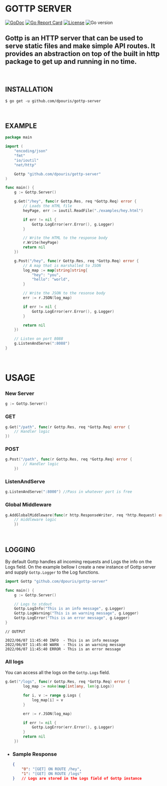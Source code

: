 # GOTTP SERVER
[![GoDoc](https://godoc.org/github.com/gomarkdown/markdown?status.svg)](https://pkg.go.dev/github.com/dpouris/gottp-server)
[![Go Report Card](https://goreportcard.com/badge/github.com/dpouris/gottp-server)](https://goreportcard.com/report/github.com/dpouris/gottp-server)
[![License](https://img.shields.io/github/license/dpouris/gottp-server)](https://github.com/dpouris/gottp-server/blob/master/LICENSE)
![Go version](https://img.shields.io/github/go-mod/go-version/dpouris/gottp-server)




Gottp is an HTTP server that can be used to serve static files and make simple API routes. It provides an abstraction on top of the built in http package to get up and running in no time.
-
<br>


## **INSTALLATION**

```shell
$ go get -u github.com/dpouris/gottp-server
```
<br>

## **EXAMPLE**

```go
package main

import (
	"encoding/json"
	"fmt"
	"io/ioutil"
	"net/http"

	Gottp "github.com/dpouris/gottp-server"
)

func main() {
	g := Gottp.Server()

	g.Get("/hey", func(r Gottp.Res, req *Gottp.Req) error {
        // Loads the HTML file
		heyPage, err := ioutil.ReadFile("./examples/hey.html")

		if err != nil {
            Gottp.LogError(err.Error(), g.Logger)
		}

        // Write the HTML to the response body
		r.Write(heyPage)
		return nil
	})

	g.Post("/hey", func(r Gottp.Res, req *Gottp.Req) error {
		// A map that is marshalled to JSON
		log_map := map[string]string{
			"hey": "you",
			"hello": "world",
		}

		// Write the JSON to the resonse body
		err := r.JSON(log_map)

		if err != nil {
            Gottp.LogError(err.Error(), g.Logger)
		}

		return nil
	})

    // Listen on port 8088
	g.ListenAndServe(":8088")
}

```
<br>

# **USAGE**

### **New Server**
```go
g := Gottp.Server()
```

### **GET**
```go
g.Get("/path", func(r Gottp.Res, req *Gottp.Req) error {
	// Handler logic
})
```

### **POST**
```go
g.Post("/path", func(r Gottp.Res, req *Gottp.Req) error {
		// Handler logic
	})
```

### **ListenAndServe**
```go
g.ListenAndServe(":8000") //Pass in whatever port is free
```

### **Global Middleware**
```go
g.AddGlobalMiddleware(func(r http.ResponseWriter, req *http.Request) error {
    // middleware logic
	})
```
<br>

## **LOGGING**

By default Gottp handles all incoming requests and Logs the info on the Logs field. On the example bellow I create a new instance of Gottp server and supply `Gottp.Logger` to the Log functions.
```go
import Gottp "github.com/dpouris/gottp-server"

func main() {
	g := Gottp.Server()

    // Logs to stdout
    Gottp.LogInfo("This is an info message", g.Logger)
    Gottp.LogWarning("This is an warning message", g.Logger)
    Gottp.LogError("This is an error message", g.Logger)
}
```
```shell
// OUTPUT

2022/06/07 11:45:40 INFO  - This is an info message
2022/06/07 11:45:40 WARN  - This is an warning message
2022/06/07 11:45:40 ERROR - This is an error message
```

### **All logs**

You can access all the logs on the `Gottp.Logs` field.

```go
g.Get("/logs", func(r Gottp.Res, req *Gottp.Req) error {
		log_map := make(map[int]any, len(g.Logs))

		for i, v := range g.Logs {
			log_map[i] = v
		}

		err := r.JSON(log_map)

		if err != nil {
			Gottp.LogError(err.Error(), g.Logger)
		}
		return nil
	})
```

 - ### Sample Response

	```json
	{
		"0": "[GET] ON ROUTE /hey",
		"1": "[GET] ON ROUTE /logs"
	}	// Logs are stored in the Logs field of Gottp instance
	```
